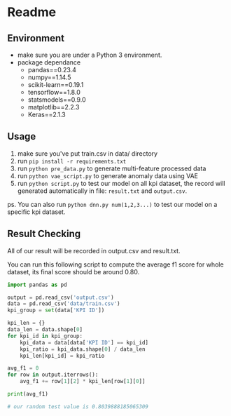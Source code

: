 # Readme

## Environment
- make sure you are under a Python 3 environment.
- package dependance
	- pandas==0.23.4
	- numpy==1.14.5
	- scikit-learn==0.19.1
	- tensorflow==1.8.0
	- statsmodels==0.9.0
	- matplotlib==2.2.3
	- Keras==2.1.3

## Usage

1. make sure you've put train.csv in data/ directory
2. run `pip install -r requirements.txt`
3. run `python pre_data.py` to generate multi-feature processed data
4. run `python vae_script.py` to generate anomaly data using VAE
5. run `python script.py` to test our model on all kpi dataset, the record will generated automatically in file: `result.txt` and `output.csv`.

ps. You can also run `python dnn.py num(1,2,3...)` to test our model on a specific kpi dataset.

## Result Checking

All of our result will be recorded in output.csv and result.txt.

You can run this following script to compute the average f1 score for whole dataset, its final score should be around 0.80.

```Python
import pandas as pd

output = pd.read_csv('output.csv')
data = pd.read_csv('data/train.csv')
kpi_group = set(data['KPI ID'])

kpi_len = {}
data_len = data.shape[0]
for kpi_id in kpi_group:
    kpi_data = data[data['KPI ID'] == kpi_id]
    kpi_ratio = kpi_data.shape[0] / data_len
    kpi_len[kpi_id] = kpi_ratio

avg_f1 = 0
for row in output.iterrows():
    avg_f1 += row[1][2] * kpi_len[row[1][0]]

print(avg_f1)

# our random test value is 0.8039888185065309
```
